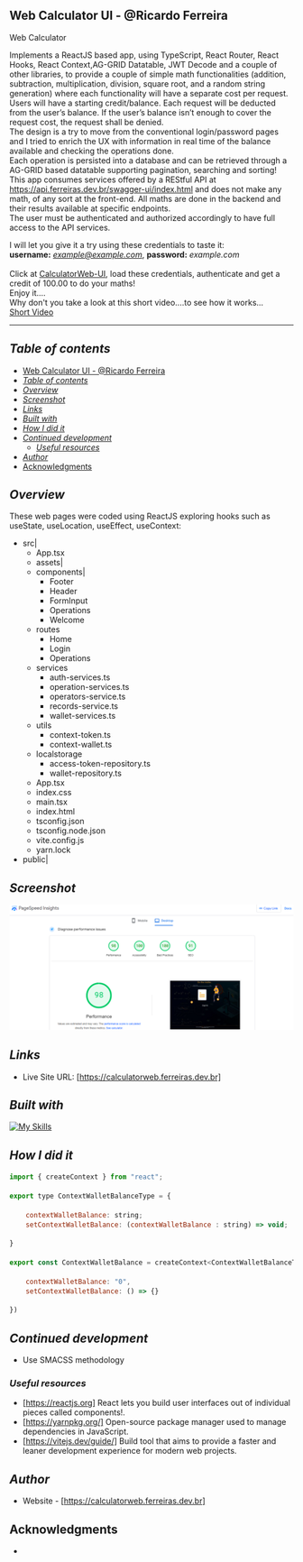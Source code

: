 ## Web Calculator UI - @Ricardo Ferreira
Web Calculator

Implements a ReactJS based app, using TypeScript, React Router, React Hooks, React Context,AG-GRID Datatable, JWT Decode and a couple of other libraries, to provide a couple of simple math functionalities (addition, subtraction, multiplication, division, square root, and a random string generation) where each functionality will have a separate cost per request.
<br />
Users will have a starting credit/balance. Each request will be deducted from the user’s
balance. If the user’s balance isn’t enough to cover the request cost, the request shall be denied.
<br />
The design is a try to move from the conventional login/password pages and I tried to  enrich the UX with information in real time of the balance available and checking the 
operations done.
<br />
Each operation is persisted into a database and can be retrieved through a AG-GRID based datatable supporting pagination, searching and sorting!
<br />
This app consumes services offered by a REStful API at https://api.ferreiras.dev.br/swagger-ui/index.html and does not make any math, of any sort at the front-end. All maths are done in the backend and their results available at specific endpoints.
<br />
The user must be authenticated and authorized accordingly to have full access to the API services.
<br />

I will let you give it a try using these credentials to taste it: <br />
<b>username:</b> <i>example@example.com</i>, <b>password:</b> <i>example.com</i> <br />
<br />
Click at <a href="https://calculatorweb.ferreiras.dev.br" target="_blank" >CalculatorWeb-UI</a>, load 
these credentials, authenticate and get a credit of 100.00 to do your maths!<br />
Enjoy it....
<br />
Why don't you take a look at this short video....to see how it works...
<br />
<a href="https://flonnect.com/video/21c13021d0d1-4cc2-86b5-0a455011855a" target="_blank">Short Video</a>
<hr />

## _Table of contents_
- [Web Calculator UI - @Ricardo Ferreira](#web-calculator-ui---ricardo-ferreira)
- [_Table of contents_](#table-of-contents)
- [_Overview_](#overview)
- [_Screenshot_](#screenshot)
- [_Links_](#links)
- [_Built with_](#built-with)
- [_How I did it_](#how-i-did-it)
- [_Continued development_](#continued-development)
  - [_Useful resources_](#useful-resources)
- [_Author_](#author)
- [Acknowledgments](#acknowledgments)
## _Overview_
These web pages were coded using ReactJS exploring hooks such as useState, useLocation, useEffect, useContext:
- src|
    - App.tsx
    - assets|
    - components|
      - Footer
      - Header
      - FormInput
      - Operations
      - Welcome
    - routes
      - Home
      - Login
      - Operations
    - services
      - auth-services.ts
      - operation-services.ts
      - operators-service.ts
      - records-service.ts
      - wallet-services.ts
    - utils
      - context-token.ts
      - context-wallet.ts
    - localstorage
      - access-token-repository.ts
      - wallet-repository.ts
   - App.tsx
   - index.css
   - main.tsx
   - index.html
   - tsconfig.json
   - tsconfig.node.json
   - vite.config.js
   - yarn.lock
- public|

## _Screenshot_
[![](./calculatorUI.png)]()
## _Links_
- Live Site URL: [https://calculatorweb.ferreiras.dev.br] 
## _Built with_

[![My Skills](https://skillicons.dev/icons?i=react,vite,yarn,typescript,html,css,javascript,git,github,vscode,redhat,aws)](https://skillicons.dev)



 ## _How I did it_
```jsx
import { createContext } from "react";

export type ContextWalletBalanceType = {

    contextWalletBalance: string;
    setContextWalletBalance: (contextWalletBalance : string) => void;

}

export const ContextWalletBalance = createContext<ContextWalletBalanceType>({

    contextWalletBalance: "0",
    setContextWalletBalance: () => {}
    
})
``` 

## _Continued development_
- Use SMACSS methodology
### _Useful resources_
- [https://reactjs.org] React lets you build user interfaces out of individual pieces called components!.
- [https://yarnpkg.org/] Open-source package manager used to manage dependencies in  JavaScript.
- [https://vitejs.dev/guide/] Build tool that aims to provide a faster and leaner development experience for modern web projects.
## _Author_
- Website - [https://calculatorweb.ferreiras.dev.br] 
## Acknowledgments
- 

